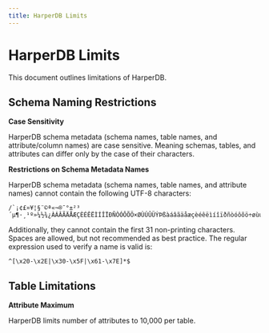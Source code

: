 ```yaml
---
title: HarperDB Limits
---
```


# HarperDB Limits

This document outlines limitations of HarperDB.

## Schema Naming Restrictions

**Case Sensitivity**

HarperDB schema metadata (schema names, table names, and attribute/column names) are case sensitive. Meaning schemas, tables, and attributes can differ only by the case of their characters.

**Restrictions on Schema Metadata Names**

HarperDB schema metadata (schema names, table names, and attribute names) cannot contain the following UTF-8 characters:

```
/`¡¢£¤¥¦§¨©ª«¬®¯°±²³´µ¶·¸¹º»¼½¾¿ÀÁÂÃÄÅÆÇÈÉÊËÌÍÎÏÐÑÒÓÔÕÖ×ØÙÚÛÜÝÞßàáâãäåæçèéêëìíîïðñòóôõö÷øùúûüýþÿ
```

Additionally, they cannot contain the first 31 non-printing characters. Spaces are allowed, but not recommended as best practice. The regular expression used to verify a name is valid is:

```
^[\x20-\x2E|\x30-\x5F|\x61-\x7E]*$
```

## Table Limitations

**Attribute Maximum**

HarperDB limits number of attributes to 10,000 per table.